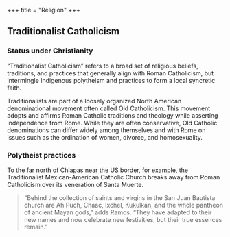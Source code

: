 +++
title = "Religion"
+++

## Traditionalist Catholicism
### Status under Christianity
“Traditionalist Catholicism” refers to a broad set of religious beliefs, traditions, and practices that generally align with Roman Catholicism, but intermingle Indigenous polytheism and practices to form a local syncretic faith.

Traditionalists are part of a loosely organized North American denominational movement often called Old Catholicism. This movement adopts and affirms Roman Catholic traditions and theology while asserting independence from Rome. While they are often conservative, Old Catholic denominations can differ widely among themselves and with Rome on issues such as the ordination of women, divorce, and homosexuality.

### Polytheist practices
To the far north of Chiapas near the US border, for example, the Traditionalist Mexican-American Catholic Church breaks away from Roman Catholicism over its veneration of Santa Muerte.

> “Behind the collection of saints and virgins in the San Juan Bautista church are Ah Puch, Chaac, Ixchel, Kukulkán, and the whole pantheon of ancient Mayan gods,” adds Ramos. “They have adapted to their new names and now celebrate new festivities, but their true essences remain.”
